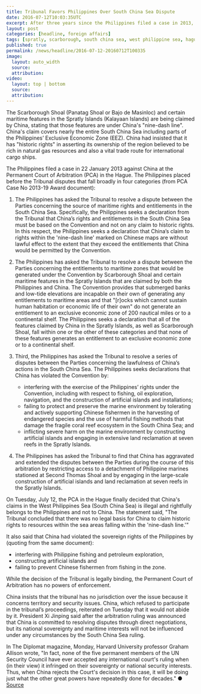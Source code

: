 ```yaml
---
title: Tribunal Favors Philippines Over South China Sea Dispute
date: 2016-07-12T10:03:35UTC
excerpt: After three years since the Philippines filed a case in 2013, an international tribunal at The Hague released their decision on 12 July 2016 in favor of the Philippines and that China's claims to the South China Sea are invalid; and its land reclamations and other actions in the area are illegal.
layout: post
categories: [headline, foreign affairs]
tags: [spratly, scarborough, south china sea, west philippine sea, hague, kalayaan islands, panatag shoal, bajo de masinloc]
published: true
permalink: /news/headline/2016-07-12-20160712T100335
image:
  layout: auto_width
  source: 
  attribution: 
video:
  layout: top | bottom
  source: 
  attribution: 
---
```


The Scarborough Shoal (Panatag Shoal or Bajo de Masinloc) and certain maritime features in the Spratly Islands (Kalayaan Islands) are being claimed by China, stating that those features are under China's "nine-dash line".
China's claim covers nearly the entire South China Sea including parts of the Philippines’ Exclusive Economic Zone (EEZ).
China had insisted that it has "historic rights" in asserting its ownership of the region believed to be rich in natural gas resources and also a vital trade route for international cargo ships.

The Philippines filed a case in 22 January 2013 against China at the Permanent Court of Arbitration (PCA) in the Hague.
The Philippines placed before the Tribunal disputes that fall broadly in four categories (from PCA Case No 2013-19 Award document):

1. The Philippines has asked the Tribunal to resolve a dispute between the Parties concerning the source of maritime rights and entitlements in the South China Sea.
Specifically, the Philippines seeks a declaration from the Tribunal that China’s rights and entitlements in the South China Sea must be based on the Convention and not on any claim to historic rights.
In this respect, the Philippines seeks a declaration that China’s claim to rights within the 'nine-dash line' marked on Chinese maps are without lawful effect to the extent that they exceed the entitlements that China would be permitted by the Convention.

2. The Philippines has asked the Tribunal to resolve a dispute between the Parties concerning the entitlements to maritime zones that would be generated under the Convention by Scarborough Shoal and certain maritime features in the Spratly Islands that are claimed by both the Philippines and China.
The Convention provides that submerged banks and low-tide elevations are incapable on their own of generating any entitlements to maritime areas and that "[r]ocks which cannot sustain human habitation or economic life of their own" do not generate an entitlement to an exclusive economic zone of 200 nautical miles or to a continental shelf.
The Philippines seeks a declaration that all of the features claimed by China in the Spratly Islands, as well as Scarborough Shoal, fall within one or the other of these categories and that none of these features generates an entitlement to an exclusive economic zone or to a continental shelf.

3. Third, the Philippines has asked the Tribunal to resolve a series of disputes between the Parties concerning the lawfulness of China’s actions in the South China Sea.
The Philippines seeks declarations that China has violated the Convention by:

    * interfering with the exercise of the Philippines’ rights under the Convention, including with respect to fishing, oil exploration, navigation, and the construction of artificial islands and installations;
    * failing to protect and preserve the marine environment by tolerating and actively supporting Chinese fishermen in the harvesting of endangered species and the use of harmful fishing methods that damage the fragile coral reef ecosystem in the South China Sea; and
    * inflicting severe harm on the marine environment by constructing artificial islands and engaging in extensive land reclamation at seven reefs in the Spratly Islands.

    
4. The Philippines has asked the Tribunal to find that China has aggravated and extended the disputes between the Parties during the course of this arbitration by restricting access to a detachment of Philippine marines stationed at Second Thomas Shoal and by engaging in the large-scale construction of artificial islands and land reclamation at seven reefs in the Spratly Islands.

On Tuesday, July 12, the PCA in the Hague finally decided that China's claims in the West Philippines Sea (South China Sea) is illegal and rightfully belongs to the Philippines and not to China. The statement said, "The Tribunal concluded that there was no legal basis for China to claim historic rights to resources within the sea areas falling within the 'nine-dash line.'"

It also said that China had violated the sovereign rights of the Philippines by (quoting from the same document):

* interfering with Philippine fishing and petroleum exploration, 
* constructing artificial islands and 
* failing to prevent Chinese fishermen from fishing in the zone.

While the decision of the Tribunal is legally binding, the Permanent Court of Arbitration has no powers of enforcement.

China insists that the tribunal has no jurisdiction over the issue because it concerns territory and security issues.
China, which refused to participate in the tribunal’s proceedings, reiterated on Tuesday that it would not abide by it.
President Xi Jinping said after the arbitration ruling was announced that China is committed to resolving disputes through direct negotiations, but its national sovereignty and maritime interests will not be influenced under any circumstances by the South China Sea ruling.

In The Diplomat magazine, Monday, Harvard University professor Graham Allison wrote, "In fact, none of the five permanent members of the UN Security Council have ever accepted any international court's ruling when (in their view) it infringed on their sovereignty or national security interests. Thus, when China rejects the Court's decision in this case, it will be doing just what the other great powers have repeatedly done for decades."
&#x25cf; [Source](https://pca-cpa.org/en/news/pca-press-release-the-south-china-sea-arbitration-the-republic-of-the-philippines-v-the-peoples-republic-of-china/)

